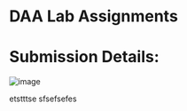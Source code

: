 # DAA Lab Assignments

# Submission Details:
![image](https://user-images.githubusercontent.com/68822024/134333103-54f2370e-5575-4c91-9002-61af004a1e41.png)

etstttse sfsefsefes
